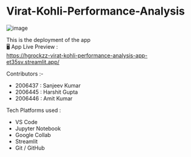 # Virat-Kohli-Performance-Analysis

![image](https://user-images.githubusercontent.com/87670425/233832374-a20e32be-fc67-4242-b6ee-c41d7292335d.png)

This is the deployment of the app 
<br>
🖥 App Live Preview : 
<br>
https://hgrockzz-virat-kohli-performance-analysis-app-et35sv.streamlit.app/

Contributors :-
- 2006437 : Sanjeev Kumar
- 2006445 : Harshit Gupta
- 2006446 : Amit Kumar

Tech Platforms used :
- VS Code
- Jupyter Notebook
- Google Collab
- Streamlit
- Git / GitHub
